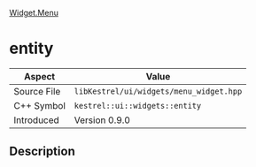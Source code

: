 [Widget.Menu](index.md)
# entity
| Aspect | Value |
| --- | --- |
| Source File | `libKestrel/ui/widgets/menu_widget.hpp` |
| C++ Symbol | `kestrel::ui::widgets::entity` |
| Introduced | Version 0.9.0 |
## Description
